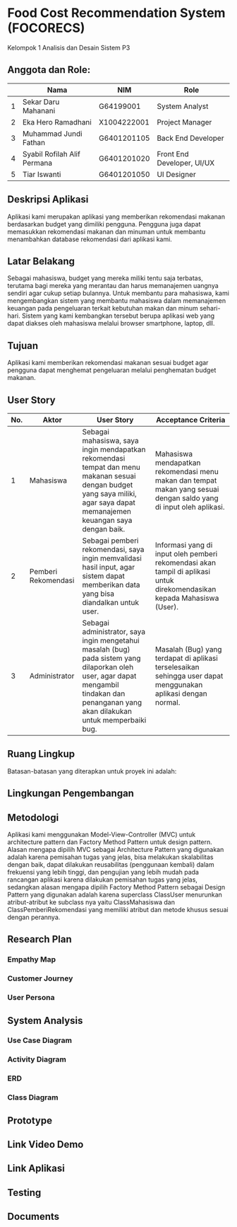# Food Cost Recommendation System (FOCORECS)

Kelompok 1 Analisis dan Desain Sistem P3

## Anggota dan Role:
|  | Nama  | NIM | Role |
| - | ------------- | ------------- | -
| 1 | Sekar Daru Mahanani  | G64199001 | System Analyst |
| 2 | Eka Hero Ramadhani  | X1004222001  | Project Manager |
| 3 | Muhammad Jundi Fathan  | G6401201105 | Back End Developer |
| 4 | Syabil Rofilah Alif Permana | G6401201020 | Front End Developer, UI/UX |
| 5 | Tiar Iswanti | G6401201050 | UI Designer |

## Deskripsi Aplikasi
Aplikasi kami merupakan aplikasi yang memberikan rekomendasi makanan berdasarkan budget yang dimiliki pengguna. Pengguna juga dapat memasukkan rekomendasi makanan dan minuman untuk membantu menambahkan database rekomendasi dari aplikasi kami.

## Latar Belakang
Sebagai mahasiswa, budget yang mereka miliki tentu saja terbatas, terutama bagi mereka yang merantau dan harus memanajemen uangnya sendiri agar cukup setiap bulannya. Untuk membantu para mahasiswa, kami mengembangkan sistem yang membantu mahasiswa dalam memanajemen keuangan pada pengeluaran terkait kebutuhan makan dan minum sehari-hari. Sistem yang kami kembangkan tersebut berupa aplikasi web yang dapat diakses oleh mahasiswa melalui browser smartphone, laptop, dll.

## Tujuan
Aplikasi kami memberikan rekomendasi makanan sesuai budget agar pengguna dapat menghemat pengeluaran melalui penghematan budget makanan.

## User Story
| No. | Aktor | User Story | Acceptance Criteria |
| - | ------------- | ------------- | -
| 1 | Mahasiswa | Sebagai mahasiswa, saya ingin mendapatkan rekomendasi tempat dan  menu makanan sesuai dengan budget yang saya miliki, agar saya dapat memanajemen keuangan saya dengan baik. | Mahasiswa mendapatkan rekomendasi menu makan dan tempat makan yang sesuai dengan saldo yang di input oleh aplikasi. |
| 2 | Pemberi Rekomendasi | Sebagai pemberi rekomendasi, saya ingin memvalidasi hasil input, agar sistem dapat memberikan data yang bisa diandalkan untuk  user. | Informasi yang di input oleh pemberi rekomendasi akan tampil di aplikasi untuk direkomendasikan kepada Mahasiswa (User). |
| 3 | Administrator | Sebagai administrator, saya ingin mengetahui  masalah (bug) pada sistem yang dilaporkan oleh user, agar dapat mengambil tindakan dan penanganan yang akan dilakukan untuk memperbaiki bug. | Masalah (Bug) yang terdapat di aplikasi terselesaikan sehingga user dapat menggunakan aplikasi dengan normal. |

## Ruang Lingkup
Batasan-batasan yang diterapkan untuk proyek ini adalah:

## Lingkungan Pengembangan

## Metodologi
Aplikasi kami menggunakan Model-View-Controller (MVC) untuk architecture pattern dan Factory Method Pattern untuk design pattern.
Alasan mengapa dipilih MVC sebagai Architecture Pattern yang digunakan adalah karena pemisahan tugas yang jelas, bisa melakukan skalabilitas dengan baik, dapat dilakukan reusabilitas (penggunaan kembali) dalam frekuensi yang lebih tinggi, dan pengujian yang lebih mudah pada rancangan aplikasi karena dilakukan pemisahan tugas yang jelas, sedangkan alasan mengapa dipilih Factory Method Pattern sebagai Design Pattern yang digunakan adalah karena superclass ClassUser menurunkan atribut-atribut ke subclass nya yaitu ClassMahasiswa dan ClassPemberiRekomendasi yang memiliki atribut dan metode khusus sesuai dengan perannya.

## Research Plan
### Empathy Map
### Customer Journey
### User Persona

## System Analysis
### Use Case Diagram
### Activity Diagram
### ERD
### Class Diagram

## Prototype

## Link Video Demo

## Link Aplikasi

## Testing

## Documents
